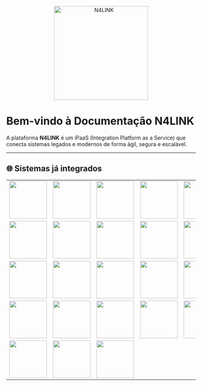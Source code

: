 <p align="center">
  <img src="/n4link-wiki/assets/logos/logo-n4link.png" alt="N4LINK" width="250" />
</p>

# Bem-vindo à Documentação N4LINK

A plataforma **N4LINK** é um iPaaS (Integration Platform as a Service) que conecta sistemas legados e modernos de forma ágil, segura e escalável.

---

## 🌐 Sistemas já integrados

<table>
  <tr>
    <td align="center"><img src="/n4link-wiki/assets/logos/vtex.png" width="100"/></td>
    <td align="center"><img src="/n4link-wiki/assets/logos/sap.png" width="100"/></td>
    <td align="center"><img src="/n4link-wiki/assets/logos/totvs-novo.png" width="100"/></td>
    <td align="center"><img src="/n4link-wiki/assets/logos/salesforce.png" width="100"/></td>
    <td align="center"><img src="/n4link-wiki/assets/logos/rdstation.png" width="100"/></td>
    <td align="center"><img src="/n4link-wiki/assets/logos/pagseguro-novo.png" width="100"/></td>
    <td align="center"><img src="/n4link-wiki/assets/logos/oracle.png" width="100"/></td>
    <td align="center"><img src="/n4link-wiki/assets/logos/sapb1.png" width="100"/></td>
  </tr>
  <tr>
    <td align="center"><img src="/n4link-wiki/assets/logos/rdstation-mkt.png" width="100"/></td>
    <td align="center"><img src="/n4link-wiki/assets/logos/manusis.png" width="100"/></td>
    <td align="center"><img src="/n4link-wiki/assets/logos/copastur.png" width="100"/></td>
    <td align="center"><img src="/n4link-wiki/assets/logos/vexpenses.png" width="100"/></td>
    <td align="center"><img src="/n4link-wiki/assets/logos/stuo.png" width="100"/></td>
    <td align="center"><img src="/n4link-wiki/assets/logos/btg.png" width="100"/></td>
    <td align="center"><img src="/n4link-wiki/assets/logos/infrapay.png" width="100"/></td>
    <td align="center"><img src="/n4link-wiki/assets/logos/lognex.png" width="100"/></td>
  </tr>
  <tr>
    <td align="center"><img src="/n4link-wiki/assets/logos/senior.png" width="100"/></td>
    <td align="center"><img src="/n4link-wiki/assets/logos/docusign.png" width="100"/></td>
    <td align="center"><img src="/n4link-wiki/assets/logos/db2.png" width="100"/></td>
    <td align="center"><img src="/n4link-wiki/assets/logos/firebird.png" width="100"/></td>
    <td align="center"><img src="/n4link-wiki/assets/logos/mercado-eletronico.png" width="100"/></td>
    <td align="center"><img src="/n4link-wiki/assets/logos/mysql.png" width="100"/></td>
    <td align="center"><img src="/n4link-wiki/assets/logos/oracle-logo.png" width="100"/></td>
    <td align="center"><img src="/n4link-wiki/assets/logos/postgresql.png" width="100"/></td>
  </tr>
  <tr>
    <td align="center"><img src="/n4link-wiki/assets/logos/sqlserver-logo.png" width="100"/></td>
    <td align="center"><img src="/n4link-wiki/assets/logos/totvs-datasul.png" width="100"/></td>
    <td align="center"><img src="/n4link-wiki/assets/logos/totvs-protheus.png" width="100"/></td>
    <td align="center"><img src="/n4link-wiki/assets/logos/totvs-rm.png" width="100"/></td>
    <td align="center"><img src="/n4link-wiki/assets/logos/astrein.png" width="100"/></td>
    <td align="center"><img src="/n4link-wiki/assets/logos/bitrix.png" width="100"/></td>
    <td align="center"><img src="/n4link-wiki/assets/logos/nexo.png" width="100"/></td>
    <td align="center"><img src="/n4link-wiki/assets/logos/nimbi.png" width="100"/></td>
  </tr>
  <tr>
    <td align="center"><img src="/n4link-wiki/assets/logos/paradigma.png" width="100"/></td>
    <td align="center"><img src="/n4link-wiki/assets/logos/siscomex.png" width="100"/></td>
    <td align="center"><img src="/n4link-wiki/assets/logos/zanthus.png" width="100"/></td>
  </tr>
</table>
